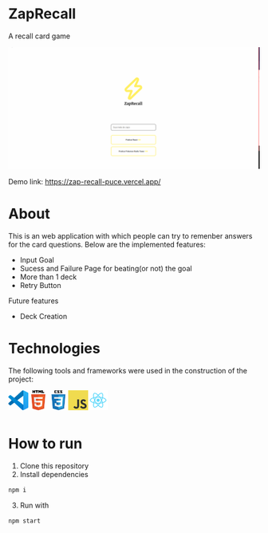 # ZapRecall

A recall card game

![](ZapRecall.gif)

Demo link: https://zap-recall-puce.vercel.app/

# About

This is an web application with which people can try to remenber answers for the card questions. Below are the implemented features:

- Input Goal
- Sucess and Failure Page for beating(or not) the goal
- More than 1 deck
- Retry Button

Future features

- Deck Creation

# Technologies

The following tools and frameworks were used in the construction of the project:

<img align="left" alt="Visual Studio Code" height='40' width="40px" src="https://raw.githubusercontent.com/github/explore/80688e429a7d4ef2fca1e82350fe8e3517d3494d/topics/visual-studio-code/visual-studio-code.png" />
<img align="left" alt="HTML5" height='40' width="40px" src="https://raw.githubusercontent.com/github/explore/80688e429a7d4ef2fca1e82350fe8e3517d3494d/topics/html/html.png" />
<img align="left" alt="CSS3" height='40' width="40px" src="https://raw.githubusercontent.com/github/explore/80688e429a7d4ef2fca1e82350fe8e3517d3494d/topics/css/css.png" />
<img align="left" alt="JavaScript" height='40' width="40px" src="https://raw.githubusercontent.com/github/explore/80688e429a7d4ef2fca1e82350fe8e3517d3494d/topics/javascript/javascript.png" />
<img align="left" alt="React" height='40' width="40px" src="https://raw.githubusercontent.com/github/explore/80688e429a7d4ef2fca1e82350fe8e3517d3494d/topics/react/react.png" />
<br/>
<br/>
<br/>

# How to run

1. Clone this repository
2. Install dependencies
```bash
npm i
```
3. Run with
```bash
npm start
```
